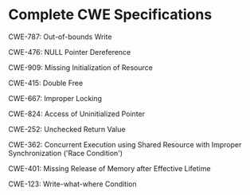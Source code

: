 

# Complete CWE Specifications

CWE-787: Out-of-bounds Write

CWE-476: NULL Pointer Dereference

CWE-909: Missing Initialization of Resource

CWE-415: Double Free

CWE-667: Improper Locking

CWE-824: Access of Uninitialized Pointer

CWE-252: Unchecked Return Value

CWE-362: Concurrent Execution using Shared Resource with Improper Synchronization ('Race Condition')

CWE-401: Missing Release of Memory after Effective Lifetime

CWE-123: Write-what-where Condition